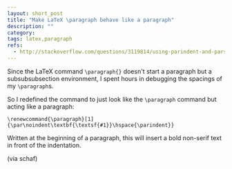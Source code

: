 ```yaml
---
layout: short_post
title: "Make LaTeX \paragraph behave like a paragraph"
description: ""
category:
tags: latex,paragraph
refs:
  - http://stackoverflow.com/questions/3119814/using-parindent-and-parskip-with-paragraph-has-no-effect
---
```





Since the LaTeX command `\paragraph{}` doesn't start a paragraph but a
subsubsubsection environment, I spent hours in debugging the spacings of my
`\paragraph`s.

So I redefined the command to just look like the `\paragraph` command but
acting like a paragraph:

`\renewcommand{\paragraph}[1]{\par\noindent\textbf{\textsf{#1}}\hspace{\parindent}}`

Written at the beginning of a paragraph, this will insert a bold non-serif
text in front of the indentation.

(via schaf)
